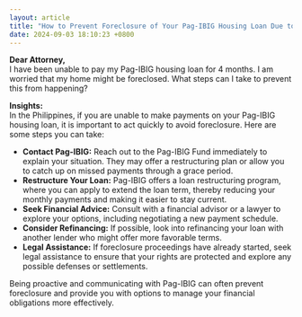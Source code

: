 ```yaml
---
layout: article
title: "How to Prevent Foreclosure of Your Pag-IBIG Housing Loan Due to Unpaid Dues"
date: 2024-09-03 18:10:23 +0800
---
```


<p><strong>Dear Attorney,</strong><br>I have been unable to pay my Pag-IBIG housing loan for 4 months. I am worried that my home might be foreclosed. What steps can I take to prevent this from happening?</p><p><strong>Insights:</strong><br>In the Philippines, if you are unable to make payments on your Pag-IBIG housing loan, it is important to act quickly to avoid foreclosure. Here are some steps you can take:</p><ul><li><strong>Contact Pag-IBIG:</strong> Reach out to the Pag-IBIG Fund immediately to explain your situation. They may offer a restructuring plan or allow you to catch up on missed payments through a grace period.</li><li><strong>Restructure Your Loan:</strong> Pag-IBIG offers a loan restructuring program, where you can apply to extend the loan term, thereby reducing your monthly payments and making it easier to stay current.</li><li><strong>Seek Financial Advice:</strong> Consult with a financial advisor or a lawyer to explore your options, including negotiating a new payment schedule.</li><li><strong>Consider Refinancing:</strong> If possible, look into refinancing your loan with another lender who might offer more favorable terms.</li><li><strong>Legal Assistance:</strong> If foreclosure proceedings have already started, seek legal assistance to ensure that your rights are protected and explore any possible defenses or settlements.</li></ul><p>Being proactive and communicating with Pag-IBIG can often prevent foreclosure and provide you with options to manage your financial obligations more effectively.</p>
